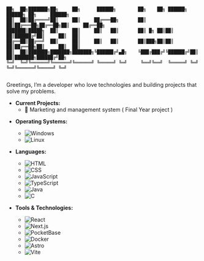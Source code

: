 ```plaintext

██╗  ██╗███████╗██╗     ██╗      ██████╗        ██╗    ██╗ ██████╗ ██████╗ ██╗     ██████╗    
██║  ██║██╔════╝██║     ██║     ██╔═══██╗       ██║    ██║██╔═══██╗██╔══██╗██║     ██╔══██╗   
███████║█████╗  ██║     ██║     ██║   ██║       ██║ █╗ ██║██║   ██║██████╔╝██║     ██║  ██║   
██╔══██║██╔══╝  ██║     ██║     ██║   ██║       ██║███╗██║██║   ██║██╔══██╗██║     ██║  ██║   
██║  ██║███████╗███████╗███████╗╚██████╔╝▄█╗    ╚███╔███╔╝╚██████╔╝██║  ██║███████╗██████╔╝██╗
╚═╝  ╚═╝╚══════╝╚══════╝╚══════╝ ╚═════╝ ╚═╝     ╚══╝╚══╝  ╚═════╝ ╚═╝  ╚═╝╚══════╝╚═════╝ ╚═╝
                                                                                              
````

Greetings, I’m a developer who love technologies and building projects that solve my problems.

- **Current Projects:**
  - 🔐 Marketing and management system ( Final Year project )
<!---
  - 🌐 Bidai management system
-->

- **Operating Systems:**  
  - ![Windows](https://img.shields.io/badge/-Windows-0078D6?style=flat&logo=windows&logoColor=white)  
  - ![Linux](https://img.shields.io/badge/-Linux-FCC624?style=flat&logo=linux&logoColor=black)

- **Languages:** 
  - ![HTML](https://img.shields.io/badge/-HTML-E34F26?style=flat&logo=html5&logoColor=white)
  - ![CSS](https://img.shields.io/badge/-CSS-1572B6?style=flat&logo=css3&logoColor=white)
  - ![JavaScript](https://img.shields.io/badge/-JavaScript-F7DF1E?style=flat&logo=javascript&logoColor=black)
  - ![TypeScript](https://img.shields.io/badge/-TypeScript-3178C6?style=flat&logo=typescript&logoColor=white)
  - ![Java](https://img.shields.io/badge/-Java-007396?style=flat&logo=java&logoColor=white)
  - ![C](https://img.shields.io/badge/-C-A8B9CC?style=flat&logo=c&logoColor=white)

- **Tools & Technologies:** 
  - ![React](https://img.shields.io/badge/-React-61DAFB?style=flat&logo=react&logoColor=black)
  - ![Next.js](https://img.shields.io/badge/-Next.js-000000?style=flat&logo=nextdotjs&logoColor=white)
  - ![PocketBase](https://img.shields.io/badge/-PocketBase-0769AD?style=flat&logo=pocketbase&logoColor=white)
  - ![Docker](https://img.shields.io/badge/-Docker-2496ED?style=flat&logo=docker&logoColor=white)
  - ![Astro](https://img.shields.io/badge/-Astro-FF5A03?style=flat&logo=astro&logoColor=white)
  - ![Vite](https://img.shields.io/badge/-Vite-646CFF?style=flat&logo=vite&logoColor=white)

<!---
- **Fun Fact:**
  - I’m always looking to learn new things, from low-level embedded systems to high-level web frameworks!

```plaintext
     ________________________________
    /                                \
   |     Thanks for stopping by!      |
   |    Happy coding and feel free    |
   |   to explore my repositories!    |
    \_____________________  __________/
                          \/
                           \     ^__^
                            \    (oo)\_______
                                 (__)\       )\/\
                                     ||----w |
                                     ||     ||
```
-->
